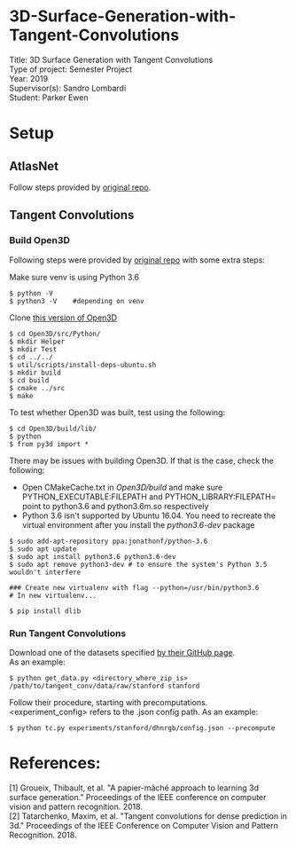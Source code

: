 # 3D-Surface-Generation-with-Tangent-Convolutions

Title: 3D Surface Generation with Tangent Convolutions <br />
Type of project: Semester Project <br />
Year: 2019 <br />
Supervisor(s): Sandro Lombardi <br />
Student: Parker Ewen <br />

# Setup
## AtlasNet
Follow steps provided by [original repo](https://github.com/ThibaultGROUEIX/AtlasNet).

## Tangent Convolutions
### Build Open3D
Following steps were provided by [original repo](https://github.com/tatarchm/tangent_conv) with some extra steps: <br />

Make sure venv is using Python 3.6 <br />
```shell
$ python -V
$ python3 -V    #depending on venv
```

Clone [this version of Open3D](https://github.com/tatarchm/Open3D)
```shell
$ cd Open3D/src/Python/
$ mkdir Helper
$ mkdir Test
$ cd ../../
$ util/scripts/install-deps-ubuntu.sh
$ mkdir build
$ cd build
$ cmake ../src
$ make
```
To test whether Open3D was built, test using the following:
```shell
$ cd Open3D/build/lib/
$ python
$ from py3d import *
```
There may be issues with building Open3D. If that is the case, check the following:
* Open CMakeCache.txt in _Open3D/build_ and make sure PYTHON_EXECUTABLE:FILEPATH and PYTHON_LIBRARY:FILEPATH= point to python3.6 and python3.6m.so respectively
* Python 3.6 isn't supported by Ubuntu 16.04. You need to recreate the virtual environment after you install the _python3.6-dev_ package
```shell
$ sudo add-apt-repository ppa:jonathonf/python-3.6
$ sudo apt update
$ sudo apt install python3.6 python3.6-dev
$ sudo apt remove python3-dev # to ensure the system's Python 3.5 wouldn't interfere

### Create new virtualenv with flag --python=/usr/bin/python3.6
# In new virtualenv...

$ pip install dlib
```

### Run Tangent Convolutions
Download one of the datasets specified [by their GitHub page](https://github.com/tatarchm/tangent_conv).  <br />
As an example:
```shell
$ python get_data.py <directory_where_zip_is> /path/to/tangent_conv/data/raw/stanford stanford
```
Follow their procedure, starting with precomputations. <br />
<experiment_config> refers to the .json config path. As an example:
```shell
$ python tc.py experiments/stanford/dhnrgb/config.json --precompute
```

# References:
[1] Groueix, Thibault, et al. "A papier-mâché approach to learning 3d surface generation." Proceedings of the IEEE conference on computer vision and pattern recognition. 2018. <br />
[2] Tatarchenko, Maxim, et al. "Tangent convolutions for dense prediction in 3d." Proceedings of the IEEE Conference on Computer Vision and Pattern Recognition. 2018. <br />
